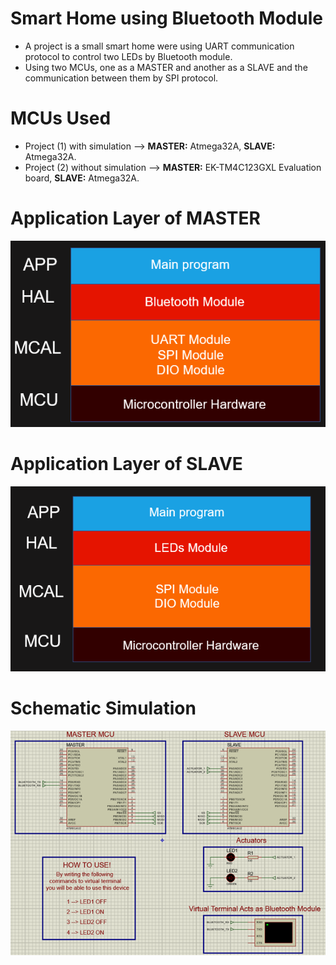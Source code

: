 # Smart Home using Bluetooth Module

- A project is a small smart home were using UART communication protocol to control two LEDs by Bluetooth module.
- Using two MCUs, one as a MASTER and another as a SLAVE and the communication between them by SPI protocol.

# MCUs Used
- Project (1) with simulation --> **MASTER:** Atmega32A, **SLAVE:** Atmega32A.
- Project (2) without simulation --> **MASTER:** EK-TM4C123GXL Evaluation board, **SLAVE:** Atmega32A.

# Application Layer of MASTER
![Alt text](https://raw.githubusercontent.com/arhassan98/smart_home/main/Image/al_master.png)

# Application Layer of SLAVE
![Alt text](https://raw.githubusercontent.com/arhassan98/smart_home/main/Image/al_slave.png)

# Schematic Simulation
![Alt text](https://raw.githubusercontent.com/arhassan98/smart_home/main/Image/simulation.png)

#
